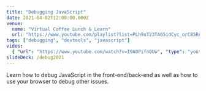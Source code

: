 ```yaml
---
title: "Debugging JavaScript"
date: 2021-04-02T12:00:00.000Z
venue:
  name: "Virtual Coffee Lunch & Learn"
  url: "https://www.youtube.com/playlist?list=PLh9uT23TA65idCyc_orC85RefgY_-fKsG"
tags: ["debugging", "devtools", "javascript"]
video:
  { "url": "https://www.youtube.com/watch?v=I9A0Pifn0Uw", "type": "youtube" }
slideDeck: /debug2021
---
```


Learn how to debug JavaScript in the front-end/back-end as well as how to use your browser to debug other issues.
